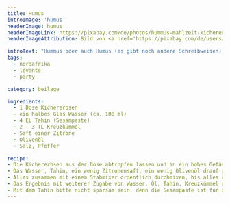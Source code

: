 ```yaml
---
title: Humus
introImage: 'humus'
headerImage: humus
headerImageLink: https://pixabay.com/de/photos/hummus-mahlzeit-kichererbsen-paste-1058000/
headerImageAttribution: Bild von <a href='https://pixabay.com/de/users/Ajale-1481387/?utm_source=link-attribution&amp;utm_medium=referral&amp;utm_campaign=image&amp;utm_content=1058000'>Ajale</a> auf <a href='https://pixabay.com/de/?utm_source=link-attribution&amp;utm_medium=referral&amp;utm_campaign=image&amp;utm_content=1058000'>Pixabay</a>

introText: "Hummus oder auch Humus (es gibt noch andere Schreibweisen) ist ein Püree aus Kichererbsen und Sesampaste. Es wird gerne einem Falafel-Sandwich beigegeben und ist Teil der von mir so abgöttisch geliebten Mezze. Ich liebe es aber einfach nur so, mit einem dünnen Fladenbrot oder, wenn das gerade nicht zur Hand ist, ein paar kleinen Salzbrezelchen. Zur Herstellung solltet ihr nur einen Stabmixer nehmen. Eine Küchenmaschine bringt nicht das gewünschte Ergebnis."
tags:
  - nordafrika
  - levante
  - party

category: beilage

ingredients:
  - 1 Dose Kichererbsen
  - ein halbes Glas Wasser (ca. 100 ml)
  - 4 EL Tahin (Sesampaste)
  - 2 – 3 TL Kreuzkümmel
  - Saft einer Zitrone
  - Olivenöl
  - Salz, Pfeffer

recipe:
- Die Kichererbsen aus der Dose abtropfen lassen und in ein hohes Gefäss geben.
- Das Wasser, Tahin, ein wenig Zitronensaft, ein wenig Olivenöl drauf geben und salzen und pfeffern.
- Alles zusammen mit einem Stabmixer ordentlich durchmixen, bis alles eine nette Paste ist. Eine Küchenmaschine ist aus eigenem Erleben nicht zur Zubereitung geeignet, weil die Kichererbsen nicht klein genug gehäckselt werden.
- Das Ergebnis mit weiterer Zugabe von Wasser, Öl, Tahin, Kreuzkümmel und Salz abschmecken.
- Mit dem Tahin bitte nicht sparsam sein, denn die Sesampaste ist für den guten Geschmack zuständig.
---
```

